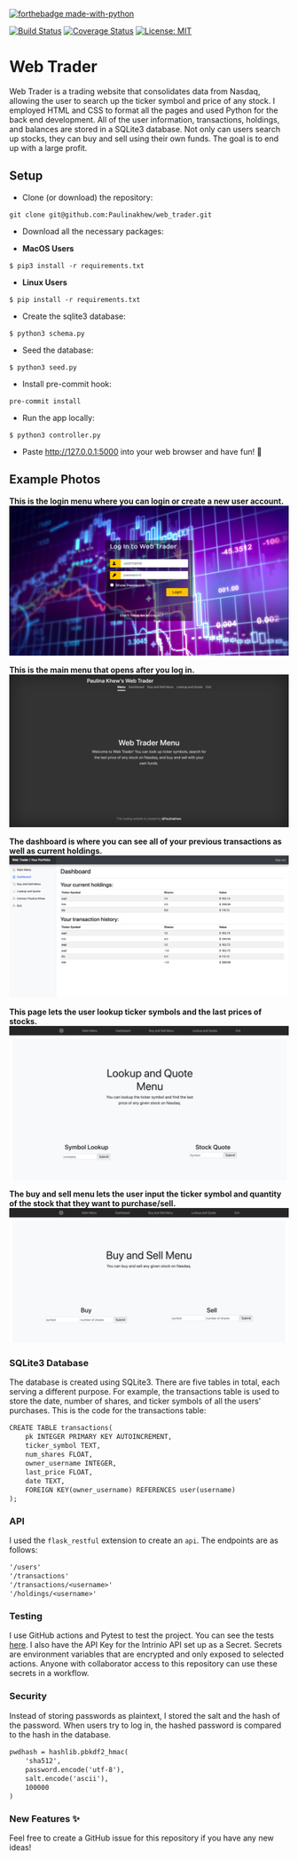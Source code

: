 [![forthebadge made-with-python](http://ForTheBadge.com/images/badges/made-with-python.svg)](https://www.python.org/)

[![Build Status](https://travis-ci.com/Paulinakhew/web_trader.svg?branch=master)](https://travis-ci.com/github/Paulinakhew/web_trader)
[![Coverage Status](https://coveralls.io/repos/github/Paulinakhew/web_trader/badge.svg?branch=master)](https://coveralls.io/github/Paulinakhew/web_trader?branch=master)
[![License: MIT](https://img.shields.io/badge/License-MIT-yellow.svg)](https://github.com/Paulinakhew/web_trader/blob/master/LICENSE)

# Web Trader
Web Trader is a trading website that consolidates data from Nasdaq, allowing the user to search up the ticker symbol and price of any stock. I employed HTML and CSS to format all the pages and used Python for the back end development. All of the user information, transactions, holdings, and balances are stored in a SQLite3 database. Not only can users search up stocks, they can buy and sell using their own funds. The goal is to end up with a large profit.

## Setup
- Clone (or download) the repository:
```ShellSession
git clone git@github.com:Paulinakhew/web_trader.git
```

- Download all the necessary packages:

* **MacOS Users**
```ShellSession
$ pip3 install -r requirements.txt
```

* **Linux Users**
```ShellSession
$ pip install -r requirements.txt
```

- Create the sqlite3 database:
```ShellSession
$ python3 schema.py
```

- Seed the database:
```ShellSession
$ python3 seed.py
```

- Install pre-commit hook:
```
pre-commit install
```

- Run the app locally:
```ShellSession
$ python3 controller.py
```

- Paste http://127.0.0.1:5000 into your web browser and have fun! 🤩

## Example Photos
**This is the login menu where you can login or create a new user account.**
![Login menu](static/login.png?raw=true "Login menu")

**This is the main menu that opens after you log in.**
![Main menu](static/main_menu.png?raw=true "Main menu")

**The dashboard is where you can see all of your previous transactions as well as current holdings.**
![Dashboard](static/dashboard.png?raw=true "Dashboard")

**This page lets the user lookup ticker symbols and the last prices of stocks.**
![Lookup and Quote Menu](static/lookup_quote.png?raw=true "Lookup and Quote Menu")

**The buy and sell menu lets the user input the ticker symbol and quantity of the stock that they want to purchase/sell.**
![Buy and Sell Menu](static/buy_sell.png?raw=true "Buy and Sell Menu")

### SQLite3 Database
The database is created using SQLite3. There are five tables in total, each serving a different purpose. For example, the transactions table is used to store the date, number of shares, and ticker symbols of all the users' purchases. This is the code for the transactions table:
```SQLite3
CREATE TABLE transactions(
    pk INTEGER PRIMARY KEY AUTOINCREMENT,
    ticker_symbol TEXT,
    num_shares FLOAT,
    owner_username INTEGER,
    last_price FLOAT,
    date TEXT,
    FOREIGN KEY(owner_username) REFERENCES user(username)
);
```

### API
I used the `flask_restful` extension to create an `api`. The endpoints are as follows:
```
'/users'
'/transactions'
'/transactions/<username>'
'/holdings/<username>'
```

### Testing
I use GitHub actions and Pytest to test the project. You can see the tests [here](test_model.py). I also have the API Key for the Intrinio API set up as a Secret. Secrets are environment variables that are encrypted and only exposed to selected actions. Anyone with collaborator access to this repository can use these secrets in a workflow.

### Security
Instead of storing passwords as plaintext, I stored the salt and the hash of the password. When users try to log in, the hashed password is compared to the hash in the database.

```Python3
pwdhash = hashlib.pbkdf2_hmac(
    'sha512',
    password.encode('utf-8'),
    salt.encode('ascii'),
    100000
)
```

### New Features :sparkles:
Feel free to create a GitHub issue for this repository if you have any new ideas!
